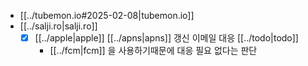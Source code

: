 - [[../tubemon.io#2025-02-08|tubemon.io]]
- [[../salji.ro|salji.ro]]
  - [X] [[../apple|apple]] [[../apns|apns]] 갱신 이메일 대응 [[../todo|todo]]
    - [[../fcm|fcm]] 을 사용하기때문에 대응 필요 없다는 판단

